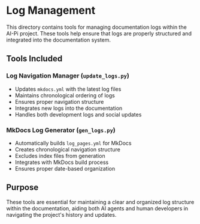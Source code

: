# Log Management

This directory contains tools for managing documentation logs within the AI-Pi project. These tools help ensure that logs are properly structured and integrated into the documentation system.

## Tools Included

### Log Navigation Manager (`update_logs.py`)
- Updates `mkdocs.yml` with the latest log files
- Maintains chronological ordering of logs
- Ensures proper navigation structure
- Integrates new logs into the documentation
- Handles both development logs and social updates

### MkDocs Log Generator (`gen_logs.py`)
- Automatically builds `log_pages.yml` for MkDocs
- Creates chronological navigation structure
- Excludes index files from generation
- Integrates with MkDocs build process
- Ensures proper date-based organization

## Purpose

These tools are essential for maintaining a clear and organized log structure within the documentation, aiding both AI agents and human developers in navigating the project's history and updates.
